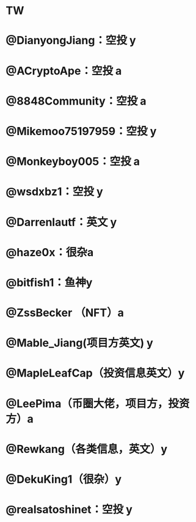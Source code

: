 # TW

# @DianyongJiang：空投 y

# @ACryptoApe：空投 a 

# @8848Community：空投 a

# @Mikemoo75197959：空投 y

# @Monkeyboy005：空投 a 

# @wsdxbz1：空投 y

# @Darrenlautf：英文 y

# @haze0x：很杂a 

# @bitfish1：鱼神y

 # @ZssBecker （NFT）a

# @Mable_Jiang(项目方英文) y

# @MapleLeafCap（投资信息英文）y

# @LeePima（币圈大佬，项目方，投资方）a

# @Rewkang（各类信息，英文）y

# @DekuKing1（很杂）y

# @realsatoshinet：空投 y



